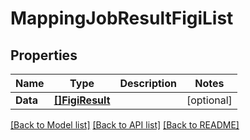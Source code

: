 # MappingJobResultFigiList

## Properties

Name | Type | Description | Notes
------------ | ------------- | ------------- | -------------
**Data** | [**[]FigiResult**](FigiResult.md) |  | [optional] 

[[Back to Model list]](../README.md#documentation-for-models) [[Back to API list]](../README.md#documentation-for-api-endpoints) [[Back to README]](../README.md)


